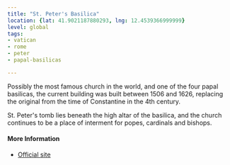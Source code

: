 ```yaml
---
title: "St. Peter's Basilica"
location: {lat: 41.9021187880293, lng: 12.4539366999999}
level: global
tags:
- vatican
- rome
- peter
- papal-basilicas

---
```



Possibly the most famous church in the world, and one of the four papal basilicas, the current building was built between 1506 and 1626, replacing the original from the time of Constantine in the 4th century.

St. Peter's tomb lies beneath the high altar of the basilica, and the church continues to be a place of interment for popes, cardinals and bishops.

#### More Information

* [Official site](https://www.basilicasanpietro.va/en.html)





